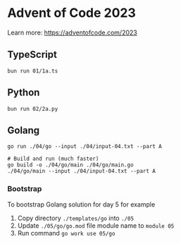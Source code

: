 # Advent of Code 2023

Learn more: https://adventofcode.com/2023

## TypeScript

```shell
bun run 01/1a.ts
```

## Python

```shell
bun run 02/2a.py
```

## Golang

```shell
go run ./04/go --input ./04/input-04.txt --part A

# Build and run (much faster)
go build -o ./04/go/main ./04/go/main.go
./04/go/main --input ./04/input-04.txt --part A
```

### Bootstrap

To bootstrap Golang solution for day 5 for example

1. Copy directory `./templates/go` into `./05`
2. Update `./05/go/go.mod` file module name to `module 05`
3. Run command `go work use 05/go`
